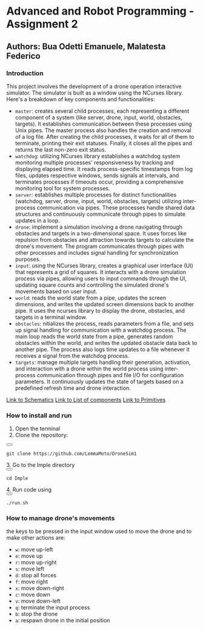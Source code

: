 # Advanced and Robot Programming - Assignment 2 #
## Authors: Bua Odetti Emanuele, Malatesta Federico ##

### Introduction ###
This project involves the development of a drone operation interactive simulator. The simulator is built as a window using the NCurses library. Here's a breakdown of key components and functionalities:
* `master`: creates several child processes, each representing a different component of a system (like server, drone, input, world, obstacles, targets). It establishes communication between these processes using Unix pipes. The master process also handles the creation and removal of a log file. After creating the child processes, it waits for all of them to terminate, printing their exit statuses. Finally, it closes all the pipes and returns the last non-zero exit status.
* `watchdog`: utilizing NCurses library establishes a watchdog system monitoring multiple processes' responsiveness by tracking and displaying elapsed time. It reads process-specific timestamps from log files, updates respective windows, sends signals at intervals, and terminates processes if timeouts occur, providing a comprehensive monitoring tool for system processes.
* `server`: establishes multiple processes for distinct functionalities (watchdog, server, drone, input, world, obstacles, targets) utilizing inter-process communication via pipes. These processes handle shared data structures and continuously communicate through pipes to simulate updates in a loop. 
* `drone`: implement a simulation involving a drone navigating through obstacles and targets in a two-dimensional space. It uses forces like repulsion from obstacles and attraction towards targets to calculate the drone's movement. The program communicates through pipes with other processes and includes signal handling for synchronization purposes.
* `input`: using the NCurses library, creates a graphical user interface (UI) that represents a grid of squares. It interacts with a drone simulation process via pipes, allowing users to input commands through the UI, updating square counts and controlling the simulated drone's movements based on user input.
* `world`: reads the world state from a pipe, updates the screen dimensions, and writes the updated screen dimensions back to another pipe. It uses the ncurses library to display the drone, obstacles, and targets in a terminal window.
* `obstacles`: nitializes the process, reads parameters from a file, and sets up signal handling for communication with a watchdog process. The main loop reads the world state from a pipe, generates random obstacles within the world, and writes the updated obstacle data back to another pipe. The process also logs time updates to a file whenever it receives a signal from the watchdog process.
* `targets`: manage multiple targets handling their generation, activation, and interaction with a drone within the world process using inter-process communication through pipes and file I/O for configuration parameters. It continuously updates the state of targets based on a predefined refresh time and drone interaction.

[Link to Schematics](https://github.com/LemmaMoto/DroneSim1/blob/assignment2/schematics.pdf)
[Link to List of components](https://github.com/LemmaMoto/DroneSim1/blob/assignment2/list_of_components.txt)
[Link to Primitives](https://github.com/LemmaMoto/DroneSim1/blob/assignment2/list_syscalls.txt)



### How to install and run ###
1. Open the terminal
2. Clone the repository:
<div>
  <button onclick="copyCode()"></button>
</div>
<pre><code id="codeBlock">git clone https://github.com/LemmaMoto/DroneSim1
</code></pre>
3. Go to the Imple directory 
<div>
  <button onclick="copyCode()"></button>
</div>
<pre><code id="codeBlock">cd Imple 
</code></pre>
4. Run code using 
<div>
  <button onclick="copyCode()"></button>
</div>
<pre><code id="codeBlock">./run.sh
</code></pre>

### How to manage drone's movements ###
the keys to be pressed in the input window used to move the drone and to make other actions are:
* `w`: move up-left
* `e`: move up
* `r`: move up-right
* `s`: move left
* `d`: stop all forces 
* `f`: move right
* `x`: move down-right
* `c`: move down
* `v`: move down-left
* `q`: terminate the input process
* `b`: stop the drone
* `a`: respawn drone in the initial position

